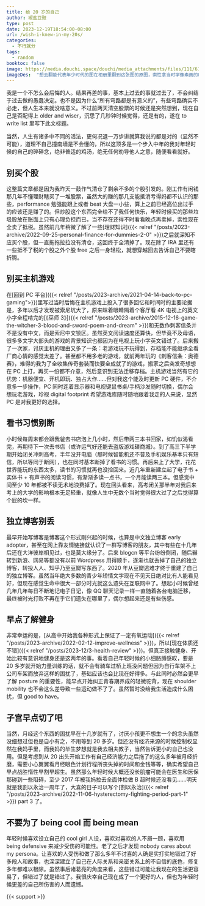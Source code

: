 ```yaml
---
title: 给 20 岁的自己
author: 椒盐豆豉
type: post
date: 2023-12-19T18:54:00-08:00
url: /wish-i-knew-in-my-20s/
categories:
  - 不行就分
tags:
  - random
booktoc: false
image: https://media.douchi.space/douchi/media_attachments/files/111/610/548/359/005/740/original/0bf4a394878a2bd3.png
imageDes:  "想去翻能代表年少时代的图在相册里翻到这张图的原图，索性拿当时学像素画的时候画的复刻版纪念图来当题图吧"
---
```


我是一个不怎么会后悔的人。结果再差的事，基本上过去的事就过去了，不会纠结于过去做的愚蠢决定。也不是因为什么“所有弯路都是有意义的”，有些弯路确实不必走，但人生本来就没啥意义。不过前两天清空股票的时候还是突然想到，现在自己是否配得上 older and wiser，沉思了几秒钟时候觉得，还是有的，遂在 to write list 里写下此文标题。

当然，人生有诸多中不同的活法，更何况退一万步讲就算我说的都是对的（显然不可能），道理不自己撞南墙是不会懂的，所以这顶多是一个步入中年的我对年轻时候的自己的碎碎念，绝非普适的鸡汤，绝无任何劝导他人之意，随便看看就好。

<!--more-->

## 别买个股
这整篇文章都是因为我昨天一鼓作气清仓了剩余不多的个股引发的。刚工作有闲钱那几年不懂理财瞎买了一堆股票，虽然大的赚的那几支能抵消亏得妈都不认识的那些，performance 勉强能跟上或者 beat 大盘一小些，算上之前已经高位出过手的应该还是赚了的。但炒股这个东西完全给不了我任何快乐，年轻时候买的那些垃圾股放在账面上只有心理负担而已，当不存在还得不时看看晚点再卖掉，索性现在全卖了抵税。虽然前几年稍微了解了一些[理财知识]({{< relref "/posts/2023-archive/2022-09-25-personal-finance-for-dummies-2-0" >}})之后就深知不应买个股，但一直拖拖拉拉没有清仓，这回终于全清掉了。现在除了 IRA 里还有一些抵不了税的个股之外个股 free 之后一身轻松，就想穿越回去告诉自己不要瞎折腾。

## 别买主机游戏
在[回到 PC 平台]({{< relref "/posts/2023-archive/2021-04-14-back-to-pc-gaming">}})里写过当时后悔在主机游戏上投入了很多回忆和时间时的主要论据是，多年以后才发现被索尼坑大了，原来眯着眼睛隔着个客厅看 4K 电视上的英文小字全程啃完的[《巫师 3》]({{< relref "/posts/2023-archive/2015-12-16-game-the-witcher-3-blood-and-sword-poem-and-dream" >}})和无数作刺客信条并不是没有中文，而是索尼中文锁区。虽然英文阅读速度还算快，但毕竟不及母语，很多多文字大部头的游戏的背景知识也都因为在电视上玩小字英文错过了。后来搬了一次家，讨厌主机的理由又多了一条：老游戏玩不玩得到，存档能不能继承全看厂商心情的感觉太差了。甚至都不用多老的游戏，就前两年玩的《刺客信条：奥德赛》，难得的我为了全收集传奇套装而快要全成就了的游戏，搬家之后突发奇想想在 PC 上打，再买一份都不介意，然后意识到无法迁移存档。主机游戏当然有它的优势：机器便宜、开机即玩、独占大作……但对我这个能及时更新 PC 硬件，不介意多一步操作，PC 同时连着显示器和电视键鼠书桌/手柄沙发随时切换，偶尔会想玩老游戏，珍视 digital footprint 希望游戏库随时随地跟着我走的人来说，显然 PC 是对我更好的选择。

## 看书习惯别断
小时候每周末都会跟我爸去书店泡上几小时，然后带两三本书回家，如饥似渴看完，再期待下一次去书店（或许运气好还能去盗版游戏碟商城）。到了高三下半学期开始闭关冲刺高考，半年没开电脑（那时候智能机还不普及手机娱乐基本只有短信，所以等同于断网），也在同时基本断掉了看书的习惯。再后来上了大学，花花世界能玩的东西太多，读书的习惯就再也没捡回来。近几年重新建立起了电子书 + 实体书 + 有声书的阅读习惯，有渐渐多读一点书，一个月能读两三本。但感觉中间至少 10 年都被不读无术地浪费掉了。现在回头看来，高考闭关那半年对我后来考上的大学的影响根本无足轻重，就像人生中无数个当时觉得很大过了之后觉得算个屁的坎一样。

## 独立博客别丢
最早开始写博客是博客这个形式刚兴起的时候，也算是中文独立博客 early adopter，甚至在网上靠友情链接就认识了一群写博客的朋友，其中有些在十几年后还在大洋彼岸相见过，也是莫大缘分了。后来 blogcn 等平台纷纷倒闭，随后辗转到新浪、网易等都没有以前 Wordpress 用得顺手，逐渐也就丢掉了自己的独立博客，转投人人、知乎乃至豆瓣写东西了。2020 年从豆瓣逃难才终于重建了自己的独立博客。虽然当年绝大多数的青少年矫情文字现在不见天日绝对比有人能看见好，但现在感觉生命中很大一部分时光就这么遗失在互联网中了。想起小时候曾经几年几年每日不断地记电子日记，像 QQ 聊天记录一样一直随着各台电脑迁移，最终被时光打败不再在乎它们遗失在哪里了，偶尔想起来还是有些伤感。

## 早点了解健身
非常幸运的是，[从高中开始我各种形式上保证了一定有氧运动]({{< relref "/posts/2023-archive/2022-02-12-improve-wellness" >}})，所以[现在体质还不错]({{< relref "/posts/2023-12/3-health-review" >}})。但真正接触健身、开始比较有意识地健身还是这两年的事。看着自己年轻时候的小细胳膊感叹，要是 20 多岁就开始力量训练的话，就不会有骑车过桥上班没问题但因为自行车架不上公司车架而放弃这样的困扰了，基础应该也会比现在好得多。与此同时必然会更早了解 posture 的重要性，能早点开始纠正青春期养成的轻微驼背，现在 shoulder mobility 也不会这么差导致一些运动做不了了。虽然暂时没给我生活造成什么困扰，但 good to have。

## 子宫早点切了吧
当然，月经这个东西的困扰早在十几岁就有了，讨厌小孩更不想生一个的念头虽然没细想过但也是自小有之，不用等到 20 多岁。但还没有经济来源的时候控制权显然在我妈手里，而我妈的毕生梦想就是我去相夫教子，当然告诉更小的自己也没用。但是考虑到从 20 出头开始工作有自己经济能力之后拖了的这么多年被月经折磨，需要小心翼翼看月经眼色计划行程所丧失掉的时间和金钱等等，确实希望自己早点战胜惰性早割早超生。虽然那么年轻时候大概还没长肌瘤可能会在医生和医保那碰到一些阻碍，至少 2017 年被我妈拉去全面体检做 B 超时候还没看见……明天就是我割以永治一周年了，大喜的日子可以写个[割以永治]({{< relref "/posts/2023-archive/2022-11-06-hysterectomy-fighting-period-part-1" >}}) part 3 了。

## 不要为了 being cool 而 being mean
年轻时候喜欢设立自己的 cool girl 人设，喜欢对喜欢的人不屑一顾，喜欢用 being defensive 来减少受伤的可能性。老了之后才发现 nobody cares about my persona。让喜欢的人受伤和做了那么多年不讨喜的人确是实打实地错过了好多段人和故事，也深深建立了自己在人际关系和亲密关系上的不自信的底色，修复多年都难以根除。虽然事后诸葛亮的角度来看，这些错过可能让我现在的生活更容易了，但错过了就是错过了。我很庆幸自己现在成了一个更好的人，但也为年轻时候更差的自己所伤害的人而遗憾。

{{< support >}}